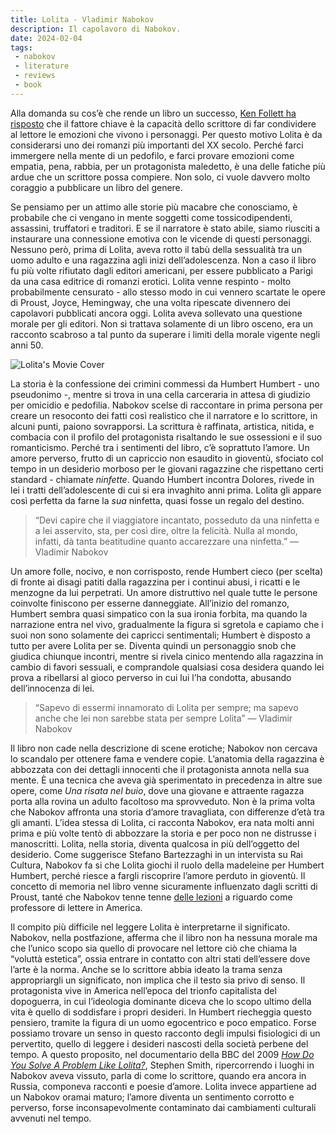 ```yaml
---
title: Lolita - Vladimir Nabokov
description: Il capolavoro di Nabokov.
date: 2024-02-04
tags:
 - nabokov
 - literature
 - reviews
 - book
---
```


Alla domanda su cos’è che rende un libro un successo, [Ken Follett ha risposto](https://www.youtube.com/watch?v=1Q1NEmOZdgw) che il fattore chiave è la capacità dello scrittore di far condividere al lettore le emozioni che vivono i personaggi. Per questo motivo Lolita è da considerarsi uno dei romanzi più importanti del XX secolo. Perché farci immergere nella mente di un pedofilo, e farci provare emozioni come empatia, pena, rabbia, per un protagonista maledetto, è una delle fatiche più ardue che un scrittore possa compiere. Non solo, ci vuole davvero molto coraggio a pubblicare un libro del genere.

Se pensiamo per un attimo alle storie più macabre che conosciamo, è probabile che ci vengano in mente soggetti come tossicodipendenti, assassini, truffatori e traditori. E se il narratore è stato abile, siamo riusciti a instaurare una connessione emotiva con le vicende di questi personaggi. Nessuno però, prima di Lolita, aveva rotto il tabù della sessualità tra un uomo adulto e una ragazzina agli inizi dell’adolescenza. Non a caso il libro fu più volte rifiutato dagli editori americani, per essere pubblicato a Parigi da una casa editrice di romanzi erotici. Lolita venne respinto - molto probabilmente censurato - allo stesso modo in cui vennero scartate le opere di Proust, Joyce, Hemingway, che una volta ripescate divennero dei capolavori pubblicati ancora oggi. Lolita aveva sollevato una questione morale per gli editori. Non si trattava solamente di un libro osceno, era un racconto scabroso a tal punto da superare i limiti della morale vigente negli anni 50.

![Lolita's Movie Cover](https://upload.wikimedia.org/wikipedia/commons/thumb/c/c1/Lolita_%281962_film_poster%29.jpg/256px-Lolita_%281962_film_poster%29.jpg?20200320191304 "“Come sono riusciti a fare un film su Lolita?”, il poster del film.")

La storia è la confessione dei crimini commessi da Humbert Humbert - uno pseudonimo -, mentre si trova in una cella carceraria in attesa di giudizio per omicidio e pedofilia. Nabokov scelse di raccontare in prima persona per creare un resoconto dei fatti così realistico che il narratore e lo scrittore, in alcuni punti, paiono sovrapporsi. La scrittura è raffinata, artistica, nitida, e combacia con il profilo del protagonista risaltando le sue ossessioni e il suo romanticismo. Perché tra i sentimenti del libro, c’è soprattuto l’amore. Un amore perverso, frutto di un capriccio non esaudito in gioventù, sfociato col tempo in un desiderio morboso per le giovani ragazzine che rispettano certi standard - chiamate *ninfette*. Quando Humbert incontra Dolores, rivede in lei i tratti dell’adolescente di cui si era invaghito anni prima. Lolita gli appare così perfetta da farne la *sua* ninfetta, quasi fosse un regalo del destino.

> “Devi capire che il viaggiatore incantato, posseduto da una ninfetta e a lei asservito, sta, per così dire, oltre la felicità. Nulla al mondo, infatti, dà tanta beatitudine quanto accarezzare una ninfetta.” — Vladimir Nabokov

Un amore folle, nocivo, e non corrisposto, rende Humbert cieco (per scelta) di fronte ai disagi patiti dalla ragazzina per i continui abusi, i ricatti e le menzogne da lui perpetrati. Un amore distruttivo nel quale tutte le persone coinvolte finiscono per esserne danneggiate.
All’inizio del romanzo, Humbert sembra quasi simpatico con la sua ironia forbita, ma quando la narrazione entra nel vivo, gradualmente la figura si sgretola e capiamo che i suoi non sono solamente dei capricci sentimentali; Humbert è disposto a tutto per avere Lolita per se. Diventa quindi un personaggio snob che giudica chiunque incontri, mentre si rivela cinico mentendo alla ragazzina in cambio di favori sessuali, e comprandole qualsiasi cosa desidera quando lei prova a ribellarsi al gioco perverso in cui lui l’ha condotta, abusando dell’innocenza di lei.

> “Sapevo di essermi innamorato di Lolita per sempre; ma sapevo anche che lei non sarebbe stata per sempre Lolita” — Vladimir Nabokov

Il libro non cade nella descrizione di scene erotiche; Nabokov non cercava lo scandalo per ottenere fama e vendere copie. L’anatomia della ragazzina è abbozzata con dei dettagli innocenti che il protagonista annota nella sua mente. È una tecnica che aveva già sperimentato in precedenza in altre sue opere, come *Una risata nel buio*, dove una giovane e attraente ragazza porta alla rovina un adulto facoltoso ma sprovveduto. Non è la prima volta che Nabokov affronta una storia d’amore travagliata, con differenze d’età tra gli amanti. L’idea stessa di Lolita, ci racconta Nabokov, era nata molti anni prima e più volte tentò di abbozzare la storia e per poco non ne distrusse i manoscritti. 
Lolita, nella storia, diventa qualcosa in più dell’oggetto del desiderio. Come suggerisce Stefano Bartezzaghi in un intervista su Rai Cultura, Nabokov fa si che Lolita giochi il ruolo della madeleine per Humbert Humbert, perché riesce a fargli riscoprire l’amore perduto in gioventù. Il concetto di memoria nel libro venne sicuramente influenzato dagli scritti di Proust, tanté che Nabokov tenne tenne [delle lezioni](https://it.wikipedia.org/wiki/Lezioni_di_letteratura) a riguardo come professore di lettere in America.

Il compito più difficile nel leggere Lolita è interpretarne il significato. Nabokov, nella postfazione, afferma che il libro non ha nessuna morale ma che l’unico scopo sia quello di provocare nel lettore ciò che chiama la “voluttà estetica”, ossia entrare in contatto con altri stati dell’essere dove l’arte è la norma. Anche se lo scrittore abbia ideato la trama senza appropriargli un significato, non implica che il testo sia privo di senso. Il protagonista vive in America nell’epoca del trionfo capitalista del dopoguerra, in cui l’ideologia dominante diceva che lo scopo ultimo della vita è quello di soddisfare i propri desideri. In Humbert riecheggia questo pensiero, tramite la figura di un uomo egocentrico e poco empatico. Forse possiamo trovare un senso in questo racconto degli impulsi fisiologici di un pervertito, quello di leggere i desideri nascosti della società perbene del tempo.
A questo proposito, nel documentario della BBC del 2009 [*How Do You Solve A Problem Like Lolita?*](https://www.youtube.com/watch?v=JGnH64PU4Lk&t=179s), Stephen Smith, ripercorrendo i luoghi in Nabokov aveva vissuto, parla di come lo scrittore, quando era ancora in Russia, componeva racconti e poesie d’amore. Lolita invece appartiene ad un Nabokov oramai maturo; l’amore diventa un sentimento corrotto e perverso, forse inconsapevolmente contaminato dai cambiamenti culturali avvenuti nel tempo.
